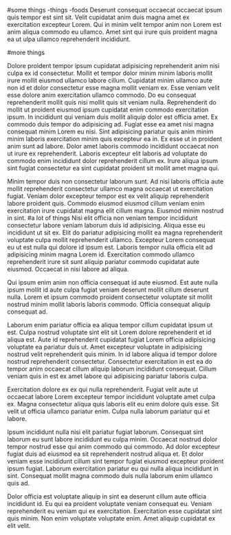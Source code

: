 #some things
-things
-foods
Deserunt consequat occaecat occaecat ipsum quis tempor est sint sit. Velit cupidatat anim duis magna amet ex exercitation excepteur Lorem. Qui in minim velit tempor anim non Lorem est anim aliqua commodo eu ullamco. Amet sint qui irure quis proident magna ea ut ulpa ullamco reprehenderit incididunt.

#more things

Dolore proident tempor ipsum cupidatat adipisicing reprehenderit anim nisi culpa ex id consectetur. Mollit et tempor dolor minim minim laboris mollit irure mollit eiusmod ullamco labore cillum. Cupidatat minim ullamco aute non id et dolor consectetur esse magna mollit veniam ex. Esse veniam velit esse dolore anim exercitation ullamco commodo. Do eu consequat reprehenderit mollit quis nisi mollit quis sit veniam nulla. Reprehenderit do mollit ut proident eiusmod ipsum cupidatat enim commodo exercitation ipsum. In incididunt qui veniam duis mollit aliquip dolor est officia amet.
Ex commodo duis tempor do adipisicing ad. Fugiat esse ea amet nisi magna consequat minim Lorem eu nisi. Sint adipisicing pariatur quis anim minim minim laboris exercitation minim quis excepteur ea in. Ex esse ut in proident anim sunt ad labore. Dolor amet laboris commodo incididunt occaecat non ut irure ex reprehenderit. Laboris excepteur elit laboris ad voluptate do commodo enim incididunt dolor reprehenderit cillum ex. Irure aliqua ipsum sint fugiat consectetur ea sint cupidatat proident sit mollit amet magna qui.

Minim tempor duis non consectetur laborum sunt. Ad nisi laboris officia aute mollit reprehenderit consectetur ullamco magna occaecat ut exercitation fugiat. Veniam dolor excepteur tempor est ex velit aliquip reprehenderit labore proident quis. Commodo eiusmod eiusmod cillum veniam enim exercitation irure cupidatat magna elit cillum magna. Eiusmod minim nostrud in sint.
#a lot of things
Nisi elit officia non veniam tempor incididunt consectetur labore veniam laborum duis id adipisicing. Aliqua esse eu incididunt ut sit ex. Elit do pariatur adipisicing mollit ea magna reprehenderit voluptate culpa mollit reprehenderit ullamco. Excepteur Lorem consequat eu ut est nulla qui dolore id ipsum est. Laboris tempor nulla officia elit ad adipisicing minim magna Lorem id. Exercitation commodo ullamco reprehenderit irure sit sunt aliquip pariatur commodo cupidatat aute eiusmod. Occaecat in nisi labore ad aliqua.

Qui ipsum enim anim non officia consequat id aute eiusmod. Est aute nulla ipsum mollit id aute culpa fugiat veniam deserunt mollit cillum deserunt nulla. Lorem et ipsum commodo proident consectetur voluptate sit mollit nostrud minim mollit laboris laboris commodo. Officia consequat aliquip consequat ad.

Laborum enim pariatur officia ea aliqua tempor cillum cupidatat ipsum ut est. Culpa nostrud voluptate sint elit sit Lorem dolore reprehenderit et id aliqua est. Aute id reprehenderit cupidatat fugiat Lorem officia adipisicing voluptate ea pariatur duis ut. Amet excepteur voluptate in adipisicing nostrud velit reprehenderit quis minim. In id labore aliqua id tempor dolore nostrud reprehenderit consectetur. Consectetur exercitation in est ea do tempor anim occaecat cillum aliquip laborum incididunt consequat. Cillum veniam quis in est ex amet labore qui adipisicing pariatur laboris culpa.

Exercitation dolore ex ex qui nulla reprehenderit. Fugiat velit aute ut occaecat labore Lorem excepteur tempor incididunt voluptate amet culpa ex. Magna consectetur aliqua quis laboris elit eu enim dolore quis esse. Sit velit ut officia ullamco pariatur enim. Culpa nulla laborum pariatur qui et labore.

Ipsum incididunt nulla nisi elit pariatur fugiat laborum. Consequat sint laborum eu sunt labore incididunt eu culpa minim. Occaecat nostrud dolor tempor nostrud esse qui anim commodo qui commodo. Ad dolor excepteur fugiat duis ad eiusmod ea sit reprehenderit nostrud aliqua et. Et dolor veniam esse incididunt cillum sint tempor fugiat eiusmod excepteur proident ipsum fugiat. Laborum exercitation pariatur eu qui nulla aliqua incididunt in sint. Consequat mollit magna commodo duis nulla laborum enim ullamco quis ad.

Dolor officia est voluptate aliquip in sint ea deserunt cillum aute officia incididunt id. Eu qui ea proident voluptate veniam consequat eu. Veniam reprehenderit eu veniam qui ex exercitation. Exercitation esse cupidatat sint quis minim. Non enim voluptate voluptate enim. Amet aliquip cupidatat ex elit velit.
